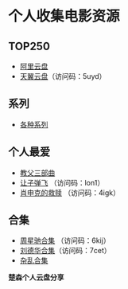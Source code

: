 
# 个人收集电影资源

## TOP250

- [阿里云盘](https://www.aliyundrive.com/s/C613eNGDWbB/folder/625a0257d23104b3c2a142e78639dd9c0fcac986) 
- [天翼云盘](https://cloud.189.cn/t/vqeEnuBrumYf )（访问码：5uyd）

## 系列
- [各种系列](https://www.aliyundrive.com/s/6gfSVtaMpvA/folder/6162aeffb65ee0c7da71446cbd93d396344f9ee4) 

## 个人最爱
- [教父三部曲](https://www.aliyundrive.com/s/6gfSVtaMpvA/folder/6162aeffab49f74298104d0f8a4e530a5afb7cc4)  
- [让子弹飞](https://cloud.189.cn/t/eYn2iieiaeMj) （访问码：lon1）  
- [肖申克的救赎](https://cloud.189.cn/t/RnMneeV3iuem) （访问码：4igk）

## 合集
- [周星驰合集](https://cloud.189.cn/t/euQnmyieMJZb) （访问码：6kij） 
- [刘德华合集](https://cloud.189.cn/t/ue2aqinQnA3i )（访问码：7cet） 
- [杂乱合集](https://www.aliyundrive.com/s/ocA4p43VbQP/folder/631db7a8f1edfd5b991d4a8caf5743a7a18f1c19)

**楚森个人云盘分享**


